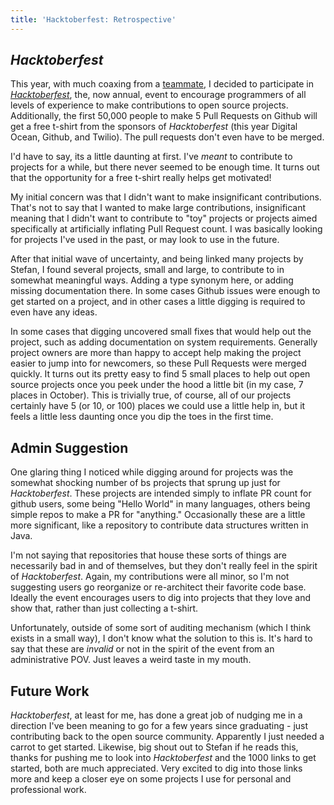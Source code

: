 ```yaml
---
title: 'Hacktoberfest: Retrospective'
---
```


## _Hacktoberfest_

This year, with much coaxing from a [teammate](https://github.com/stefanmendoza/), I decided to participate in [_Hacktoberfest_](https://hacktoberfest.digitalocean.com/), the, now annual, event to encourage programmers of all levels of experience to make contributions to open source projects. Additionally, the first 50,000 people to make 5 Pull Requests on Github will get a free t-shirt from the sponsors of _Hacktoberfest_ (this year Digital Ocean, Github, and Twilio). The pull requests don't even have to be merged.

I'd have to say, its a little daunting at first. I've _meant_ to contribute to projects for a while, but there never seemed to be enough time. It turns out that the opportunity for a free t-shirt really helps get motivated!

My initial concern was that I didn't want to make insignificant contributions. That's not to say that I wanted to make large contributions, insignificant meaning that I didn't want to contribute to "toy" projects or projects aimed specifically at artificially inflating Pull Request count. I was basically looking for projects I've used in the past, or may look to use in the future. 

After that initial wave of uncertainty, and being linked many projects by Stefan, I found several projects, small and large, to contribute to in somewhat meaningful ways. Adding a type synonym here, or adding missing documentation there. In some cases Github issues were enough to get started on a project, and in other cases a little digging is required to even have any ideas. 

In some cases that digging uncovered small fixes that would help out the project, such as adding documentation on system requirements. Generally project owners are more than happy to accept help making the project easier to jump into for newcomers, so these Pull Requests were merged quickly. It turns out its pretty easy to find 5 small places to help out open source projects once you peek under the hood a little bit (in my case, 7 places in October). This is trivially true, of course, all of our projects certainly have 5 (or 10, or 100) places we could use a little help in, but it feels a little less daunting once you dip the toes in the first time. 

## Admin Suggestion

One glaring thing I noticed while digging around for projects was the somewhat shocking number of bs projects that sprung up just for _Hacktoberfest_. These projects are intended simply to inflate PR count for github users, some being "Hello World" in many languages, others being simple repos to make a PR for "anything." Occasionally these are a little more significant, like a repository to contribute data structures written in Java. 

I'm not saying that repositories that house these sorts of things are necessarily bad in and of themselves, but they don't really feel in the spirit of _Hacktoberfest_. Again, my contributions were all minor, so I'm not suggesting users go reorganize or re-architect their favorite code base. Ideally the event encourages users to dig into projects that they love and show that, rather than just collecting a t-shirt. 

Unfortunately, outside of some sort of auditing mechanism (which I think exists in a small way), I don't know what the solution to this is. It's hard to say that these are _invalid_ or not in the spirit of the event from an administrative POV. Just leaves a weird taste in my mouth.

## Future Work

_Hacktoberfest_, at least for me, has done a great job of nudging me in a direction I've been meaning to go for a few years since graduating - just contributing back to the open source community. Apparently I just needed a carrot to get started. Likewise, big shout out to Stefan if he reads this, thanks for pushing me to look into _Hacktoberfest_ and the 1000 links to get started, both are much appreciated. Very excited to dig into those links more and keep a closer eye on some projects I use for personal and professional work.



